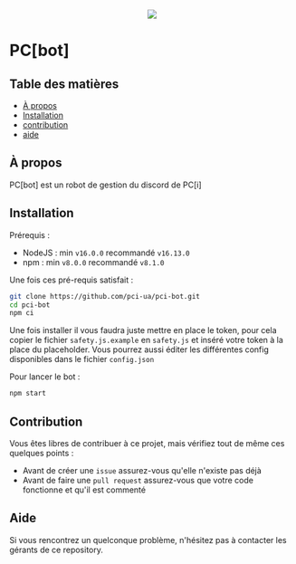 <div align="center">
	<br/>
	<p>
		<a href="https://projetcohesion.info/"> <img src="https://projetcohesion.info/assets/icon.png" /> </a>
	</p>
</div>

# PC[bot]

## Table des matières
 - [À propos](#À)
 - [Installation](#Installation)
 - [contribution](#contribuer)
 - [aide](#aide)

## À propos

PC\[bot\] est un robot de gestion du discord de PC\[i\]


## Installation

Prérequis :
 - NodeJS : min `v16.0.0` recommandé `v16.13.0`
 - npm : min `v8.0.0` recommandé `v8.1.0`

Une fois ces pré-requis satisfait :
``` bash
git clone https://github.com/pci-ua/pci-bot.git
cd pci-bot
npm ci
```

Une fois installer il vous faudra juste mettre en place le token, pour cela copier le fichier `safety.js.example` en `safety.js` et inséré votre token à la place du placeholder.
Vous pourrez aussi éditer les différentes config disponibles dans le fichier `config.json`

Pour lancer le bot :
```bash
npm start
```

## Contribution

Vous êtes libres de contribuer à ce projet, mais vérifiez tout de même ces quelques points :
 - Avant de créer une `issue` assurez-vous qu'elle n'existe pas déjà
 - Avant de faire une `pull request` assurez-vous que votre code fonctionne et qu'il est commenté

## Aide

Si vous rencontrez un quelconque problème, n'hésitez pas à contacter les gérants de ce repository.
